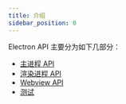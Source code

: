 ```yaml
---
title: 介绍
sidebar_position: 0
---
```


Electron API 主要分为如下几部分：
- [主进程 API](/docs/apis/runtime/electron/main-process/runtime)
- [渲染进程 API](/docs/apis/runtime/electron/render-process/call-main)
- [Webview API](/docs/apis/runtime/electron/webview-process/index_)
- [测试](/docs/apis/runtime/electron/tests/test)

